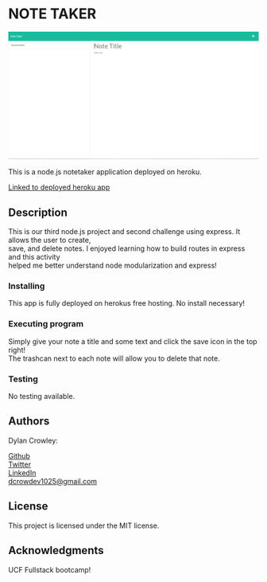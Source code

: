 # NOTE TAKER

![Screenshot of application](./images/screenshot.PNG)

This is a node.js notetaker application deployed on heroku.

[Linked to deployed heroku app](https://dreadful-spirit-98896.herokuapp.com/)

## Description

This is our third node.js project and second challenge using express. It allows the user to create,  
save, and delete notes. I enjoyed learning how to build routes in express and this activity  
helped me better understand node modularization and express!

### Installing

This app is fully deployed on herokus free hosting. No install necessary!

### Executing program

Simply give your note a title and some text and click the save icon in the top right!  
The trashcan next to each note will allow you to delete that note.

### Testing

No testing available.

## Authors

Dylan Crowley:

[Github](https://github.com/dcrowdev)  
[Twitter](https://twitter.com/dcrowdev)  
[LinkedIn](https://www.linkedin.com/in/dylan-crowley-3974b8252/)  
dcrowdev1025@gmail.com

## License

This project is licensed under the MIT license.

## Acknowledgments

UCF Fullstack bootcamp!
